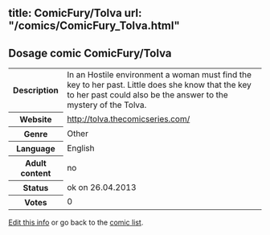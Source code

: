 title: ComicFury/Tolva
url: "/comics/ComicFury_Tolva.html"
---
Dosage comic ComicFury/Tolva
-----------------------------------------

<p id="msg"></p>
<script type="text/javascript">
if (window.location.search === '?edit_info_mail=sent_ok') {
  var elem = document.getElementById("msg");
  elem.innerHTML = 'Edited information sucessfully sent.';
  elem.className = 'ok';
}
</script>
<table class="comicinfo">
<tr>
<th>Description</th><td>In an Hostile environment a woman must find the key to her past. Little does she know that the key to her past could also be the answer to the mystery of the Tolva.</td>
</tr>
<tr>
<th>Website</th><td><a href="http://tolva.thecomicseries.com/">http://tolva.thecomicseries.com/</a></td>
</tr>
<tr>
<th>Genre</th><td>Other</td>
</tr>
<tr>
<th>Language</th><td>English</td>
</tr>
<tr>
<th>Adult content</th><td>no</td>
</tr>
<tr>
<th>Status</th><td>ok on 26.04.2013</td>
</tr>
<tr>
<th>Votes</th><td>0</td>
</tr>
</table>

[Edit this info](ComicFury_Tolva_edit.html) or go back to the [comic list](../comic-index.html).

